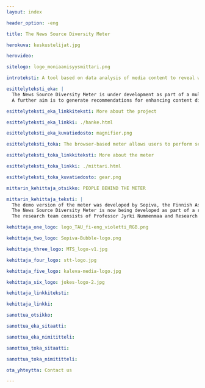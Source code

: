 ```yaml
---
layout: index

header_option: -eng

title: The News Source Diversity Meter

herokuva: keskustelijat.jpg

herovideo:

sitelogo: logo_moniaanisyysmittari.png

introteksti: A tool based on data analysis of media content to reveal which groups have their voices heard in the world of journalism. The News Source Diversity Meter supports the development of diversity in journalism and the media.

esittelyteksti_eka: |
  The News Source Diversity Meter is under development as part of a multidisciplinary research project at Tampere University, bringing together research in journalism and IT, two media companies, and a cross-sectoral steering group. The Media Industry Research Foundation of Finland is funding the project. The project aims to develop a data analytics tool that uses methods of natural language processing (NLP) and trial the application of the tool in workshops organised with the newsrooms serving as project partners.<br><br>
  A further aim is to generate recommendations for enhancing content diversity in journalism from the perspective of different types of newsrooms. The starting point is a sense of trust in the notion that better journalism and high-quality public discourse can be achieved by listening to different voices and perspectives and increasing mutual understanding.

esittelyteksti_eka_linkkiteksti: More about the project

esittelyteksti_eka_linkki: ./hanke.html

esittelyteksti_eka_kuvatiedosto: magnifier.png

esittelyteksti_toka: The browser-based meter allows users to perform searches based on media companies' news archives and databases. The meter uses NLP technology to identify the people interviewed in texts and information related to them. For example, the meter lists the people who have been interviewed the most in different subject areas and reveals facts such as the proportion of women and men in all interviews, the proportion of interviews with people from the various political parties, and the prevalence of different job titles. One of the key questions that the project seeks to address is which of the many dimensions of the overall concept of diversity should be measured. The search features are still under development.

esittelyteksti_toka_linkkiteksti: More about the meter

esittelyteksti_toka_linkki: ./mittari.html

esittelyteksti_toka_kuvatiedosto: gear.png

mittarin_kehittaja_otsikko: PEOPLE BEHIND THE METER

mittarin_kehittaja_teksti: |
  The demo version of the meter was developed by Sopiva, the Finnish Association for Conciliatory Journalists, whose roots lie in a research project on conciliatory journalism at Tampere University. The Sopiva team entered the meter into the 2019 Uutisraivaaja Media Innovation Challenge run by the Helsingin Sanomat Foundation, and the project finished among the five finalists. The project partners for the Uutisraivaaja challenge were Yleisradio, the Finnish national broadcasting company, and STT, the Finnish News Agency.<br><br>
  The News Source Diversity Meter is now being developed as part of a research project at Tampere University, and the partners are The Finnish News Agency STT and the regional newspaper Kaleva from Kaleva Media. Funding is provided by the Media Industry Research Foundation of Finland and the Foundation for the Promotion of Journalistic Culture.<br><br>
  The research team consists of Professor Jyrki Nummenmaa and Research Assistant Tuomas Mäkelä from Computing Sciences Unit, and Doctoral Researcher Matleena Ylikoski and Associate Professor Laura Ahva from Communication Sciences Unit at the Faculty on Information Technology and Communication Sciences. The team is led by Associate Professor Ahva.

kehittaja_one_logo: logo_TAU_fi-eng_violetti_RGB.png

kehittaja_two_logo: Sopiva-Bubble-logo.png

kehittaja_three_logo: MTS_logo-v1.jpg

kehittaja_four_logo: stt-logo.jpg

kehittaja_five_logo: kaleva-media-logo.jpg

kehittaja_six_logo: jokes-logo-2.jpg

kehittaja_linkkiteksti: 

kehittaja_linkki: 

sanottua_otsikko: 

sanottua_eka_sitaatti: 

sanottua_eka_nimititteli: 

sanottua_toka_sitaatti: 

sanottua_toka_nimititteli: 

ota_yhteytta: Contact us

---
```

